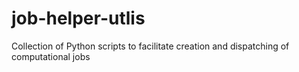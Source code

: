# job-helper-utlis
Collection of Python scripts to facilitate creation and dispatching of computational jobs

